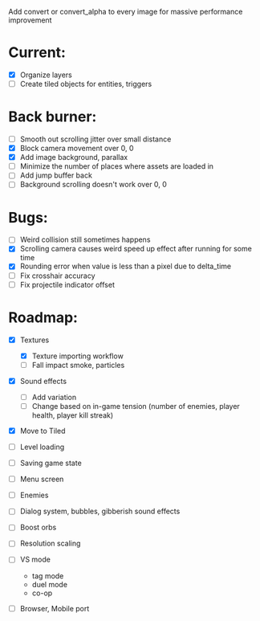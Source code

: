 Add convert or convert_alpha to every image for massive performance improvement

# Current:

- [x] Organize layers
- [ ] Create tiled objects for entities, triggers

# Back burner:

- [ ] Smooth out scrolling jitter over small distance
- [x] Block camera movement over 0, 0
- [x] Add image background, parallax
- [ ] Minimize the number of places where assets are loaded in
- [ ] Add jump buffer back
- [ ] Background scrolling doesn't work over 0, 0

# Bugs:

- [ ] Weird collision still sometimes happens
- [x] Scrolling camera causes weird speed up effect after running for some time
- [x] Rounding error when value is less than a pixel due to delta_time
- [ ] Fix crosshair accuracy
- [ ] Fix projectile indicator offset

# Roadmap:

- [x] Textures
  - [x] Texture importing workflow
  - [ ] Fall impact smoke, particles
- [x] Sound effects
  - [ ] Add variation
  - [ ] Change based on in-game tension (number of enemies, player health, player kill streak)
- [x] Move to Tiled
- [ ] Level loading
- [ ] Saving game state
- [ ] Menu screen

- [ ] Enemies
- [ ] Dialog system, bubbles, gibberish sound effects
- [ ] Boost orbs

- [ ] Resolution scaling

- [ ] VS mode
  - tag mode
  - duel mode
  - co-op
- [ ] Browser, Mobile port
